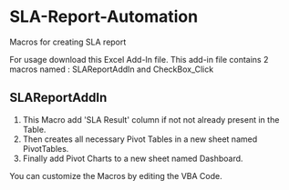 # SLA-Report-Automation
Macros for creating SLA report

For usage download this Excel Add-In file. This add-in file contains 2 macros named : SLAReportAddIn and CheckBox_Click

## SLAReportAddIn
1. This Macro add 'SLA Result' column if not not already present in the Table. 
2. Then creates all necessary Pivot Tables in a new sheet named PivotTables.
3. Finally add Pivot Charts to a new sheet named Dashboard. 

You can customize the Macros by editing the VBA Code.
